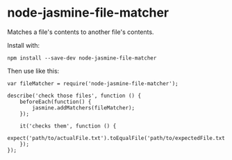 # node-jasmine-file-matcher
Matches a file's contents to another file's contents.

Install with:

```
npm install --save-dev node-jasmine-file-matcher
```

Then use like this:

```
var fileMatcher = require('node-jasmine-file-matcher');

describe('check those files', function () {
    beforeEach(function() {
        jasmine.addMatchers(fileMatcher);
    });

    it('checks them', function () {
        expect('path/to/actualFile.txt').toEqualFile('path/to/expectedFile.txt');
    });
});
```
